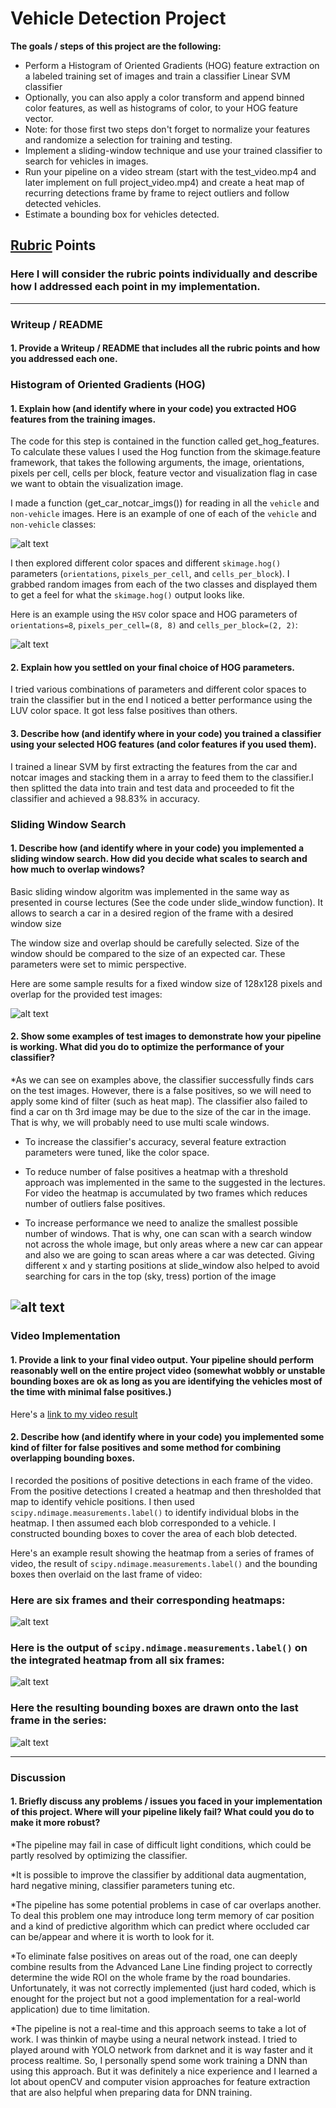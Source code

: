 # Vehicle Detection Project


**The goals / steps of this project are the following:**

* Perform a Histogram of Oriented Gradients (HOG) feature extraction on a labeled training set of images and train a classifier Linear SVM classifier
* Optionally, you can also apply a color transform and append binned color features, as well as histograms of color, to your HOG feature vector. 
* Note: for those first two steps don't forget to normalize your features and randomize a selection for training and testing.
* Implement a sliding-window technique and use your trained classifier to search for vehicles in images.
* Run your pipeline on a video stream (start with the test_video.mp4 and later implement on full project_video.mp4) and create a heat map of recurring detections frame by frame to reject outliers and follow detected vehicles.
* Estimate a bounding box for vehicles detected.

[//]: # (Image References)
[image1]: ./output_images/car_notcar.png
[image2]: ./output_images/hog_features.png
[image3]: ./output_images/sliding_fullwindow_search.png
[image4]: ./output_images/sliding_halfwindow_search.png
[image5]: ./output_images/bboxes_with_heat.png
[image6]: ./examples/labels_map.png
[image7]: ./examples/output_bboxes.png
[video1]: ./project_video_proc.mp4

## [Rubric](https://review.udacity.com/#!/rubrics/513/view) Points

### Here I will consider the rubric points individually and describe how I addressed each point in my implementation.  

---

### Writeup / README

#### 1. Provide a Writeup / README that includes all the rubric points and how you addressed each one. 

### Histogram of Oriented Gradients (HOG)

#### 1. Explain how (and identify where in your code) you extracted HOG features from the training images.

The code for this step is contained in the function called get_hog_features. To calculate these values I used the Hog function from the skimage.feature framework, that takes the following arguments, the image, orientations, pixels per cell, cells per block, feature vector and visualization flag in case we want to obtain the visualization image.  



I made a function (get_car_notcar_imgs()) for reading in all the `vehicle` and `non-vehicle` images.  Here is an example of one of each of the `vehicle` and `non-vehicle` classes:

![alt text][image1]

I then explored different color spaces and different `skimage.hog()` parameters (`orientations`, `pixels_per_cell`, and `cells_per_block`).  I grabbed random images from each of the two classes and displayed them to get a feel for what the `skimage.hog()` output looks like.

Here is an example using the `HSV` color space and HOG parameters of `orientations=8`, `pixels_per_cell=(8, 8)` and `cells_per_block=(2, 2)`:


![alt text][image2]



#### 2. Explain how you settled on your final choice of HOG parameters.

I tried various combinations of parameters and different color spaces to train the classifier but in the end I noticed a better performance using the LUV color space. It got less false positives than others.

#### 3. Describe how (and identify where in your code) you trained a classifier using your selected HOG features (and color features if you used them).

I trained a linear SVM by first extracting the features from the car and notcar images and stacking them in a array to feed them to the classifier.I then splitted the data into train and test data and proceeded to fit the classifier and achieved a 98.83% in accuracy.

### Sliding Window Search

#### 1. Describe how (and identify where in your code) you implemented a sliding window search.  How did you decide what scales to search and how much to overlap windows?

Basic sliding window algoritm was implemented in the same way as presented in course lectures (See the code under slide_window function). It allows to search a car in a desired region of the frame with a desired window size 

The window size and overlap should be carefully selected. Size of the window should be compared to the size of an expected car. These parameters were set to mimic perspective.

Here are some sample results for a fixed window size of 128x128 pixels and overlap for the provided test images:


![alt text][image3]

#### 2. Show some examples of test images to demonstrate how your pipeline is working.  What did you do to optimize the performance of your classifier?

*As we can see on examples above, the classifier successfully finds cars on the test images. However, there is a false positives, so we will need to apply some kind of filter (such as heat map). The classifier also failed to find a car on th 3rd image may be due to the size of the car in the image. That is why, we will probably need to use multi scale windows.

* To increase the classifier's accuracy, several feature extraction parameters were tuned, like the color space.

* To reduce number of false positives a heatmap with a threshold approach was implemented in the same to the suggested in the lectures. For video the heatmap is accumulated by two frames which reduces number of outliers false positives.

* To increase performance we need to analize the smallest possible number of windows. That is why, one can scan with a search window not across the whole image, but only areas where a new car can appear and also we are going to scan areas where a car was detected. Giving different x and y starting positions at slide_window also helped to avoid searching for cars in the top (sky, tress) portion of the image

![alt text][image4]
---

### Video Implementation

#### 1. Provide a link to your final video output.  Your pipeline should perform reasonably well on the entire project video (somewhat wobbly or unstable bounding boxes are ok as long as you are identifying the vehicles most of the time with minimal false positives.)
Here's a [link to my video result](./project_video.mp4)


#### 2. Describe how (and identify where in your code) you implemented some kind of filter for false positives and some method for combining overlapping bounding boxes.

I recorded the positions of positive detections in each frame of the video.  From the positive detections I created a heatmap and then thresholded that map to identify vehicle positions.  I then used `scipy.ndimage.measurements.label()` to identify individual blobs in the heatmap.  I then assumed each blob corresponded to a vehicle.  I constructed bounding boxes to cover the area of each blob detected.  

Here's an example result showing the heatmap from a series of frames of video, the result of `scipy.ndimage.measurements.label()` and the bounding boxes then overlaid on the last frame of video:

### Here are six frames and their corresponding heatmaps:

![alt text][image5]

### Here is the output of `scipy.ndimage.measurements.label()` on the integrated heatmap from all six frames:
![alt text][image6]

### Here the resulting bounding boxes are drawn onto the last frame in the series:
![alt text][image7]



---

### Discussion

#### 1. Briefly discuss any problems / issues you faced in your implementation of this project.  Where will your pipeline likely fail?  What could you do to make it more robust?

*The pipeline may fail in case of difficult light conditions, which could be partly resolved by optimizing the classifier.

*It is possible to improve the classifier by additional data augmentation, hard negative mining, classifier parameters tuning etc.

*The pipeline has some potential problems in case of car overlaps another. To deal this problem one may introduce long term memory of car position and a kind of predictive algorithm which can predict where occluded car can be/appear and where it is worth to look for it.

*To eliminate false positives on areas out of the road, one can deeply combine results from the Advanced Lane Line finding project to correctly determine the wide ROI on the whole frame by the road boundaries. Unfortunately, it was not correctly implemented (just hard coded, which is enought for the project but not a good implementation for a real-world application) due to time limitation.

*The pipeline is not a real-time and this approach seems to take a lot of work. I was thinkin of maybe using a neural network instead. I tried to played around with YOLO network from darknet and it is way faster and it process realtime. So, I  personally spend some work training a DNN than using this approach. But it was definitely a nice experience and I learned a lot about openCV and computer vision approaches for feature extraction that are also helpful when preparing data for DNN training.
